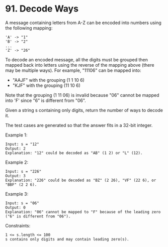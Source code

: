 # 91. Decode Ways

A message containing letters from A-Z can be encoded into numbers using the following mapping:

    'A' -> "1"
    'B' -> "2"
    ...
    'Z' -> "26"

To decode an encoded message, all the digits must be grouped then mapped back into letters using the reverse of the mapping above (there may be multiple ways). For example, "11106" can be mapped into:

*    "AAJF" with the grouping (1 1 10 6)
*    "KJF" with the grouping (11 10 6)

Note that the grouping (1 11 06) is invalid because "06" cannot be mapped into 'F' since "6" is different from "06".

Given a string s containing only digits, return the number of ways to decode it.

The test cases are generated so that the answer fits in a 32-bit integer.

 

Example 1:

    Input: s = "12"
    Output: 2
    Explanation: "12" could be decoded as "AB" (1 2) or "L" (12).

Example 2:

    Input: s = "226"
    Output: 3
    Explanation: "226" could be decoded as "BZ" (2 26), "VF" (22 6), or "BBF" (2 2 6).

Example 3:

    Input: s = "06"
    Output: 0
    Explanation: "06" cannot be mapped to "F" because of the leading zero ("6" is different from "06").

 

Constraints:

    1 <= s.length <= 100
    s contains only digits and may contain leading zero(s).

